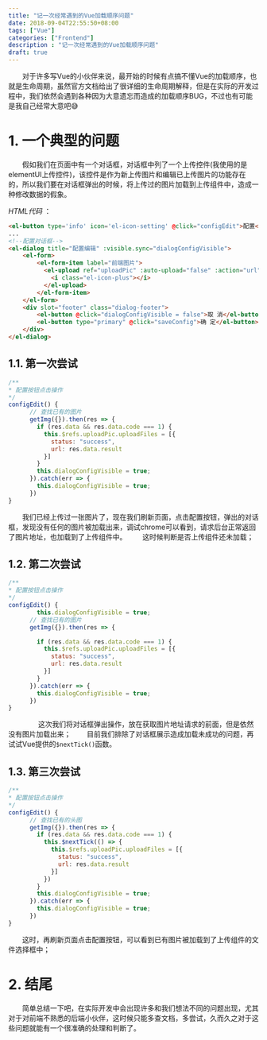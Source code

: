 ```yaml
---
title: "记一次经常遇到的Vue加载顺序问题"
date: 2018-09-04T22:55:50+08:00
tags: ["Vue"]
categories: ["Frontend"]
description : "记一次经常遇到的Vue加载顺序问题"
draft: true
---
```


　　对于许多写Vue的小伙伴来说，最开始的时候有点搞不懂Vue的加载顺序，也就是生命周期，虽然官方文档给出了很详细的生命周期解释，但是在实际的开发过程中，我们依然会遇到各种因为大意遗忘而造成的加载顺序BUG，不过也有可能是我自己经常大意吧😅

# 1. 一个典型的问题

　　假如我们在页面中有一个对话框，对话框中列了一个上传控件(我使用的是elementUI上传控件)，该控件是作为新上传图片和编辑已上传图片的功能存在的，所以我们要在对话框弹出的时候，将上传过的图片加载到上传组件中，造成一种修改数据的假象。

*HTML代码* ：

```html
<el-button type='info' icon='el-icon-setting' @click="configEdit">配置</el-button>
...
<!--配置对话框-->
<el-dialog title="配置编辑" :visible.sync="dialogConfigVisible">
    <el-form>
        <el-form-item label="前端图片">
          <el-upload ref="uploadPic" :auto-upload="false" :action="url" name="file">
            <i class="el-icon-plus"></i>
          </el-upload>
        </el-form-item>
    </el-form>
    <div slot="footer" class="dialog-footer">
        <el-button @click="dialogConfigVisible = false">取 消</el-button>
        <el-button type="primary" @click="saveConfig">确 定</el-button>
    </div>
</el-dialog>
```

## 1.1. 第一次尝试

```javascript
/**
* 配置按钮点击操作
*/
configEdit() {
      // 查找已有的图片
      getImg({}).then(res => {
        if (res.data && res.data.code === 1) {
          this.$refs.uploadPic.uploadFiles = [{
            status: "success",
            url: res.data.result
          }]
        }
        this.dialogConfigVisible = true;
      }).catch(err => {
        this.dialogConfigVisible = true;
      })
}
```

　　我们已经上传过一张图片了，现在我们刷新页面，点击配置按钮，弹出的对话框，发现没有任何的图片被加载出来，调试chrome可以看到，请求后台正常返回了图片地址，也加载到了上传组件中。
　　这时候判断是否上传组件还未加载；

## 1.2. 第二次尝试

```javascript
/**
* 配置按钮点击操作
*/
configEdit() {
        this.dialogConfigVisible = true;
      // 查找已有的图片
      getImg({}).then(res => {

        if (res.data && res.data.code === 1) {
          this.$refs.uploadPic.uploadFiles = [{
            status: "success",
            url: res.data.result
          }]
        }
      }).catch(err => {
        this.dialogConfigVisible = true;
      })
}
```
　　
　　这次我们将对话框弹出操作，放在获取图片地址请求的前面，但是依然没有图片加载出来；
　　目前我们排除了对话框展示造成加载未成功的问题，再试试Vue提供的`$nextTick()`函数。

## 1.3. 第三次尝试

```javascript
/**
* 配置按钮点击操作
*/
configEdit() {
      // 查找已有的头图
      getImg({}).then(res => {
        if (res.data && res.data.code === 1) {
          this.$nextTick(() => {
            this.$refs.uploadPic.uploadFiles = [{
              status: "success",
              url: res.data.result
            }]
          })
        }
        this.dialogConfigVisible = true;
      }).catch(err => {
        this.dialogConfigVisible = true;
      })
}
```  

　　这时，再刷新页面点击配置按钮，可以看到已有图片被加载到了上传组件的文件选择框中；  

# 2. 结尾

　　简单总结一下吧，在实际开发中会出现许多和我们想法不同的问题出现，尤其对于对前端不熟悉的后端小伙伴，这时候只能多查文档，多尝试，久而久之对于这些问题就能有一个很准确的处理和判断了。 